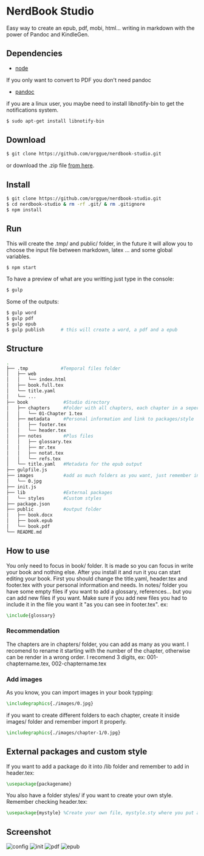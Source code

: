 # NerdBook Studio
Easy way to create an epub, pdf, mobi, html... writing in markdown with the power of Pandoc and KindleGen.
## Dependencies
+ [node](https://nodejs.org/)

If you only want to convert to PDF you don't need pandoc
+ [pandoc](http://pandoc.org/installing.html)

if you are a linux user, you maybe need to install libnotify-bin to get the
notifications system.
```zsh
$ sudo apt-get install libnotify-bin
```
## Download
```zsh
$ git clone https://github.com/orggue/nerdbook-studio.git
```
or download the .zip file [from here](https://github.com/orggue/nerdbook-studio/archive/master.zip).
## Install
```zsh
$ git clone https://github.com/orggue/nerdbook-studio.git
$ cd nerdbook-studio & rm -rf .git/ & rm .gitignore
$ npm install
```
## Run
This will create the .tmp/ and public/ folder, in the future it will allow you to choose the input file between markdown, latex ... and some global variables. 
```zsh
$ npm start
```
To have a preview of what are you writting just type in the console:
```zsh
$ gulp
```
Some of the outputs:
```zsh
$ gulp word
$ gulp pdf
$ gulp epub
$ gulp publish      # this will create a word, a pdf and a epub
```
## Structure
```zsh
.
├── .tmp            #Temporal files folder
│   ├── web
│   │   └── index.html
│   ├── book.full.tex
│   └── title.yaml
│   └── ...
├── book             #Studio directory
│   ├── chapters     #Folder with all chapters, each chapter in a seperate file
│   │   └── 01-Chapter 1.tex
│   ├── metadata     #Personal information and link to packages/style
│   │   ├── footer.tex
│   │   └── header.tex
│   ├── notes        #Plus files
│   │   ├── glossary.tex
│   │   ├── mr.tex
│   │   ├── notat.tex
│   │   └── refs.tex
│   └── title.yaml   #Metadata for the epub output
├── gulpfile.js
├── images           #add as much folders as you want, just remember inject it properly
│   └── 0.jpg
├── init.js
├── lib              #External packages
│   └── styles       #Custom styles
├── package.json
├── public           #output folder
│   ├── book.docx
│   ├── book.epub
│   └── book.pdf
└── README.md

```
## How to use
You only need to focus in book/ folder. It is made so you can focus in write your book and nothing else.
After you install it and run it you can start editing your book.
First you should change the title.yaml, header.tex and footer.tex with your personal information and needs.
In notes/ folder you have some empty files if you want to add a glossary, references... but you can add new files if you want. Make sure if you add new files you had to include it in the file you want it "as you can see in footer.tex". ex:
```latex
\include{glossary} 
```
### Recommendation
The chapters are in chapters/ folder, you can add as many as you want. I recomend to rename it starting with the number of the chapter, otherwise can be render in a wrong order. I recomend 3 digits, ex: 001-chaptername.tex, 002-chaptername.tex
### Add images
As you know, you can import images in your book typping:
```latex
\includegraphics{./images/0.jpg}
```
if you want to create different folders to each chapter, create it inside images/ folder and remember import it properly.
```latex
\includegraphics{./images/chapter-1/0.jpg}
```
## External packages and custom style
If you want to add a package do it into /lib folder and remember to add in header.tex:
```latex
\usepackage{packagename}
```
You also have a folder styles/ if you want to create your own style. Remember checking header.tex:
```latex
\usepackage{mystyle} %Create your own file, mystyle.sty where you put all your own \newcommand statements, for example. 
```
## Screenshot
![config](http://nas.jorgechato.com/git/0.png)
![init](http://nas.jorgechato.com/git/1.png)
![pdf](http://nas.jorgechato.com/git/2.png)
![epub](http://nas.jorgechato.com/git/3.png)
